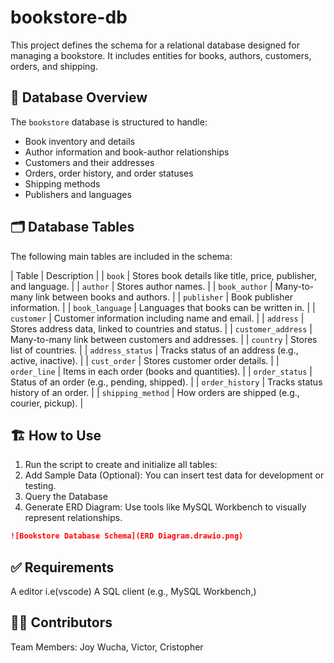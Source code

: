 # bookstore-db
This project defines the schema for a relational database designed for managing a bookstore. It includes entities for books, authors, customers, orders, and shipping.

## 📁 Database Overview

The `bookstore` database is structured to handle:
- Book inventory and details
- Author information and book-author relationships
- Customers and their addresses
- Orders, order history, and order statuses
- Shipping methods
- Publishers and languages

## 🗂️ Database Tables

The following main tables are included in the schema:

| Table | Description |
| `book` | Stores book details like title, price, publisher, and language. |
| `author` | Stores author names. |
| `book_author` | Many-to-many link between books and authors. |
| `publisher` | Book publisher information. |
| `book_language` | Languages that books can be written in. |
| `customer` | Customer information including name and email. |
| `address` | Stores address data, linked to countries and status. |
| `customer_address` | Many-to-many link between customers and addresses. |
| `country` | Stores list of countries. |
| `address_status` | Tracks status of an address (e.g., active, inactive). |
| `cust_order` | Stores customer order details. |
| `order_line` | Items in each order (books and quantities). |
| `order_status` | Status of an order (e.g., pending, shipped). |
| `order_history` | Tracks status history of an order. |
| `shipping_method` | How orders are shipped (e.g., courier, pickup). |

## 🏗️ How to Use
1. Run the script to create and initialize all tables:
2. Add Sample Data (Optional): You can insert test data for development or testing.
3. Query the Database
4. Generate ERD Diagram: Use tools like MySQL Workbench to visually represent relationships.

```markdown
![Bookstore Database Schema](ERD Diagram.drawio.png)
```
## ✅ Requirements
A editor i.e(vscode)
A SQL client (e.g., MySQL Workbench,)

## 🧑‍💻 Contributors
Team Members: Joy Wucha, Victor, Cristopher
